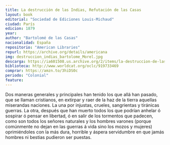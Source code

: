 ```yaml
---
title: La destrucción de las Indias, Refutación de las Casas
layout: book
editorial: "Sociedad de Ediciones Louis-Michaud"
ciudad: París
edicion: 1879
year: 
author: "Bartolomé de las Casas"
nacionalidad: España
repositorio: "American Libraries"
repurl: https://archive.org/details/americana
img: destruccion_indias_bartolome_Morel.jpg
descarga: https://ia601508.us.archive.org/2/items/la-destruccion-de-las-indias-bdlc/La%20destrucci%C3%B3n%20de%20las%20Indias%20-%20BDLC.pdf
biblioteca: http://www.worldcat.org/oclc/919733469
comprar: https://amzn.to/3hiDS0c
periodo: "Colonial"
feature: 
---
```

 

Dos maneras generales y principales han tenido los que allá han pasado, que se llaman cristianos, en extirpar y raer de la haz de la tierra aquellas miserandas naciones. La una por injustas, crueles, sangrientas y tiránicas guerras. 
La otra, después que han muerto todos los que podrían anhelar ó sospirar ó pensar en libertad, ó en salir de los tormentos que padecen, como son todos los señores naturales y los hombres varones (porque comúnmente no dejan en las guerras á vida sino los mozos y mujeres) oprimiéndoles con la más dura, horrible y áspera servidumbre en que jamás hombres ni bestias pudieron ser puestas. 
